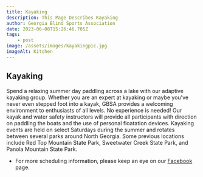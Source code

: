 ```yaml
---
title: Kayaking
description: This Page Describes Kayaking
author: Georgia Blind Sports Association
date: 2023-06-08T15:26:46.705Z
tags:
    - post
image: /assets/images/kayakingpic.jpg
imageAlt: Kitchen
---
```


## Kayaking

Spend a relaxing summer day paddling across a lake with our adaptive kayaking group. Whether you are an expert at kayaking or maybe you've never even stepped foot into a kayak, GBSA provides a welcoming environment to enthusiasts of all levels.  No experience is needed!  Our kayak and water safety instructors will provide all participants with direction on paddling the boats and the use of personal floatation devices.  Kayaking events are held on select Saturdays during the summer and rotates between several parks around North Georgia.  Some previous locations include Red Top Mountain State Park, Sweetwater Creek State Park, and Panola Mountain State Park.

- For more scheduling information, please keep an eye on our [Facebook](https://www.facebook.com/gablindsports/) page.